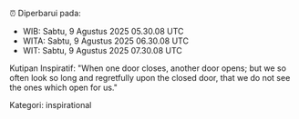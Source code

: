 ⏰ Diperbarui pada:
- WIB: Sabtu, 9 Agustus 2025 05.30.08 UTC
- WITA: Sabtu, 9 Agustus 2025 06.30.08 UTC
- WIT: Sabtu, 9 Agustus 2025 07.30.08 UTC

Kutipan Inspiratif:
"When one door closes, another door opens; but we so often look so long and regretfully upon the closed door, that we do not see the ones which open for us."


Kategori: inspirational

